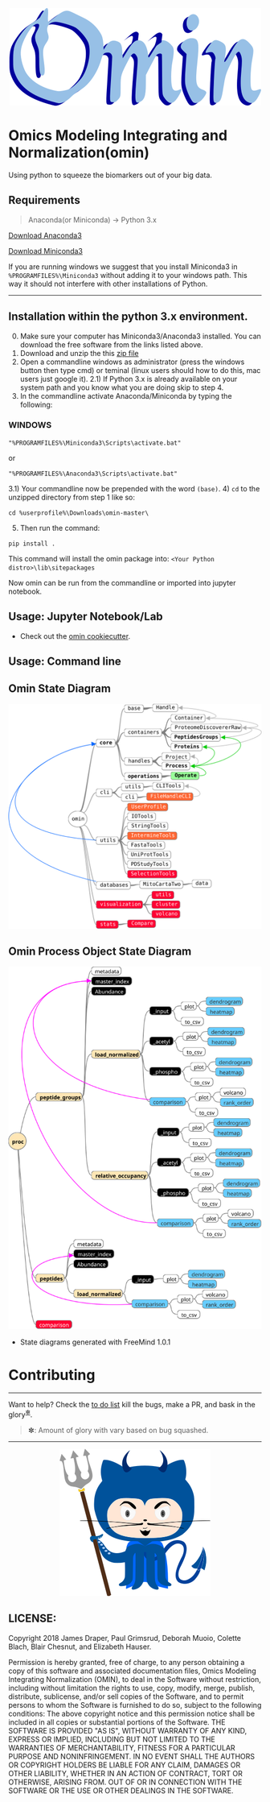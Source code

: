 
<!-- ![logo](https://github.com/dmpio/omin/blob/master/images/omin_lil_horns_logo.png) -->


<p align="center">
  <img src="images/omin_lil_horns_logo_reworked_501px_194px.png" >
</p>

<!--
<center>![logo](images/omin_lil_horns_logo_reworked_501px_194px.png)</center>
-->

# Omics Modeling Integrating and Normalization(omin)
Using python to squeeze the biomarkers out of your big data.

## Requirements

> Anaconda(or Miniconda) -> Python 3.x

[Download Anaconda3](https://docs.anaconda.com/anaconda/install/)

[Download Miniconda3](https://conda.io/miniconda.html)

If you are running windows we suggest that you install Miniconda3 in `%PROGRAMFILES%\Miniconda3` without adding it to your windows path. This way it should not interfere with other installations of Python.


---

## Installation within the python 3.x environment.
0) Make sure your computer has Miniconda3/Anaconda3 installed. You can download the free software from the links listed above.
1) Download and unzip the this [zip file](https://github.com/dmpio/omin/archive/master.zip)
2) Open a commandline windows as administrator (press the windows button then type cmd) or teminal (linux users should how to do this, mac users just google it).
2.1) If Python 3.x is already available on your system path and you know what you are doing skip to step 4.
3)  In the commandline activate Anaconda/Miniconda by typing the following:
### WINDOWS
```
"%PROGRAMFILES%\Miniconda3\Scripts\activate.bat"
```
or
```
"%PROGRAMFILES%\Anaconda3\Scripts\activate.bat"
```
3.1) Your commandline now be prepended with the word `(base)`.
4) `cd` to the unzipped directory from step 1 like so:
```
cd %userprofile%\Downloads\omin-master\
```
5) Then run the command:

```
pip install .
```
This command will install the omin package into: `<Your Python distro>\lib\sitepackages`

Now omin can be run from the commandline or imported into jupyter notebook.

## Usage: Jupyter Notebook/Lab

- Check out the [omin cookiecutter](https://github.com/dmpio/cookiecutter-omin-jupyter-notebook).

## Usage: Command line


## Omin State Diagram

<p align="center">
  <img src="/images/omin_state_diagram.svg" >
</p>


## Omin Process Object State Diagram

<p align="center">
  <img src="/images/omin_state_diagram_process_intstance.svg" >
</p>

- State diagrams generated with FreeMind 1.0.1

# Contributing
---
Want to help? Check the [to do list](TO_DO_LIST.md) kill the bugs, make a PR, and bask in the glory<sup>[&#10044;](#asterisk)</sup>.

> <a name="asterisk"> &#10044;</a>: Amount of glory with vary based on bug squashed.

---
<p align="center">
  <img src="images/duke_octocat_drawing_v1_.300px_292px.png">
</p>

## LICENSE:
Copyright 2018 James Draper, Paul Grimsrud, Deborah Muoio, Colette Blach, Blair Chesnut, and Elizabeth Hauser.

Permission is hereby granted, free of charge, to any person obtaining a copy of
this software and associated documentation files, Omics Modeling Integrating
Normalization (OMIN), to deal in the Software without restriction, including
without limitation the rights to use, copy, modify, merge, publish, distribute,
sublicense, and/or sell copies of the Software, and to permit persons to whom
the Software is furnished to do so, subject to the following conditions:
The above copyright notice and this permission notice shall be included in all
copies or substantial portions of the Software.
THE SOFTWARE IS PROVIDED "AS IS", WITHOUT WARRANTY OF ANY KIND, EXPRESS OR
IMPLIED, INCLUDING BUT NOT LIMITED TO THE WARRANTIES OF MERCHANTABILITY,
FITNESS FOR A PARTICULAR PURPOSE AND NONINFRINGEMENT. IN NO EVENT SHALL
THE AUTHORS OR COPYRIGHT HOLDERS BE LIABLE FOR ANY CLAIM, DAMAGES OR OTHER
LIABILITY, WHETHER IN AN ACTION OF CONTRACT, TORT OR OTHERWISE, ARISING FROM.
OUT OF OR IN CONNECTION WITH THE SOFTWARE OR THE USE OR OTHER DEALINGS IN THE
SOFTWARE.
